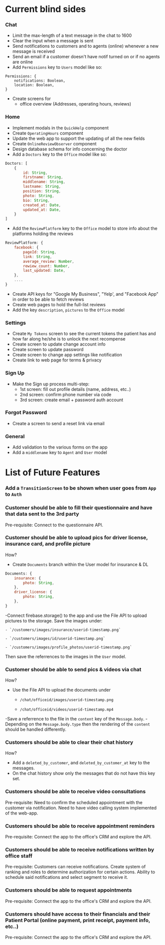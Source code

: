 # Current blind sides

### Chat
- Limit the max-length of a text message in the chat to 1600
- Clear the input when a message is sent
- Send notifications to customers and to agents (online) whenever a new message is received
- Send an email if a customer doesn't have notif turned on or if no agents are online 
- Add `Permissions` key to `Users` model like so:
```
Permissions: {
	notifications: Boolean,
	location: Boolean,
}
```
- Create screens for
	* office overview (Addresses, operating hours, reviews)

### Home
- Implement modals in the `QuickHelp` component
- Create `OperatingHours` component
- Update the web app to support the updating of all the new fields
- Create `OnlineReviewObserver` component
- Design database schema for info concerning the doctor
- Add a `Doctors` key to the `Office` model like so:
```js
Doctors: [
	{
		id: String,
		firstname: String,
		middlename: String,
		lastname: String,
		position: String,
		photo: String,
		bio: String,
		created_at: Date,
		updated_at: Date,
	}
]
```
- Add the `ReviewPlatform` key to the `Office` model to store info about the platforms holding the reviews
```js
ReviewPlatform: {
	facebook: {
		pageId: String,
		link: String,
		average_review: Number,
		rewiew_count: Number,
		last_updated: Date,
	},
	....
}
```
- Create API keys for "Google My Business", "Yelp', and "Facebook App" in order to be able to fetch reviews
- Create web pages to hold the full-list reviews
- Add the key `description`, `pictures` to the `Office` model

### Settings
- Create `My Tokens` screen to see the current tokens the patient has and how far along he/she is to unlock the next recompense
- Create screen to update change account info
- Create screen to update password
- Create screen to change app settings like notification
- Create link to web page for terms & privacy

### Sign Up
- Make the Sign up process multi-step:
	* 1st screen: fill out profile details (name, address, etc..)
	* 2nd screen: confirm phone number via code
	* 3rd screen: create email + password auth account

### Forgot Password
- Create a screen to send a reset link via email

### General
- Add validation to the various forms on the app
- Add a `middlename` key to `Agent` and `User` model

# List of Future Features

### Add a `TransitionScreen` to be shown when user goes from `App` to `Auth`
### Customer should be able to fill their questionnaire and have that data sent to the 3rd party
Pre-requisite:
Connect to the questionnaire API.

### Customer should be able to upload pics for driver license, insurance card, and profile picture
How? 
- Create `Documents` branch within the User model for insurance & DL

```js
Documents: {
	insurance: {
		photo: String,
	},
	driver_license: {
		photo: String,
	},
}
```

-Connect firebase.storage() to the app and use the File API to upload pictures to the storage. Save the images under:

	- `/customers/images/insurance/userid-timestamp.png`

	- `/customers/images/id/userid-timestamp.png`

	- `/customers/images/profile_photos/userid-timestamp.png`

Then save the referrences to the images in the `User` model.

### Customer should be able to send pics & videos via chat
How?
- Use the File API to upload the documents under

	- `/chat/officeid/images/userid-timestamp.png`

	- `/chat/officeid/videos/userid-timestamp.mp4`

-Save a referrence to the file in the `content` key of the `Message.body`.
-Depending on the `Message.body.type` then the rendering of the `content` should be handled differently.

### Customers should be able to clear their chat history
How?
- Add a `deleted_by_customer`, and `deleted_by_customer_at` key to the messages.
- On the chat history show only the messages that do not have this key set.

### Customers should be able to receive video consultations
Pre-requisite:
Need to confirm the scheduled appointment with the customer via notification.
Need to have video calling system implemented of the web-app.

### Customers should be able to receive appointment reminders
Pre-requisite:
Connect the app to the office's CRM and explore the API.

### Customers should be able to receive notifications written by office staff
Pre-requisite:
Customers can receive notifications.
Create system of ranking and roles to determine authorization for certain actions.
Ability to schedule said notifications and select segment to receive it.

### Customers should be able to request appointments
Pre-requisite:
Connect the app to the office's CRM and explore the API.

### Customers should have access to their financials and their Patient Portal (online payment, print receipt, payment info, etc..)
Pre-requisite:
Connect the app to the office's CRM and explore the API.
